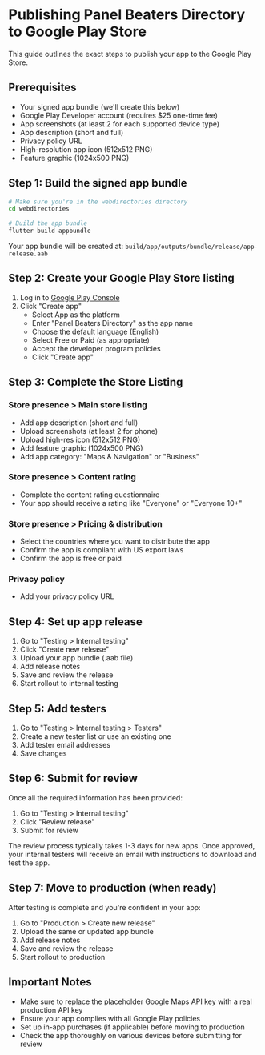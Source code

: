 # Publishing Panel Beaters Directory to Google Play Store

This guide outlines the exact steps to publish your app to the Google Play Store.

## Prerequisites
- Your signed app bundle (we'll create this below)
- Google Play Developer account (requires $25 one-time fee)
- App screenshots (at least 2 for each supported device type)
- App description (short and full)
- Privacy policy URL
- High-resolution app icon (512x512 PNG)
- Feature graphic (1024x500 PNG)

## Step 1: Build the signed app bundle

```bash
# Make sure you're in the webdirectories directory
cd webdirectories

# Build the app bundle
flutter build appbundle
```

Your app bundle will be created at: `build/app/outputs/bundle/release/app-release.aab`

## Step 2: Create your Google Play Store listing

1. Log in to [Google Play Console](https://play.google.com/console)
2. Click "Create app"
   - Select App as the platform
   - Enter "Panel Beaters Directory" as the app name
   - Choose the default language (English)
   - Select Free or Paid (as appropriate)
   - Accept the developer program policies
   - Click "Create app"

## Step 3: Complete the Store Listing

### Store presence > Main store listing
- Add app description (short and full)
- Upload screenshots (at least 2 for phone)
- Upload high-res icon (512x512 PNG)
- Add feature graphic (1024x500 PNG)
- Add app category: "Maps & Navigation" or "Business"

### Store presence > Content rating
- Complete the content rating questionnaire
- Your app should receive a rating like "Everyone" or "Everyone 10+"

### Store presence > Pricing & distribution
- Select the countries where you want to distribute the app
- Confirm the app is compliant with US export laws
- Confirm the app is free or paid

### Privacy policy
- Add your privacy policy URL

## Step 4: Set up app release

1. Go to "Testing > Internal testing"
2. Click "Create new release"
3. Upload your app bundle (.aab file)
4. Add release notes
5. Save and review the release
6. Start rollout to internal testing

## Step 5: Add testers

1. Go to "Testing > Internal testing > Testers"
2. Create a new tester list or use an existing one
3. Add tester email addresses
4. Save changes

## Step 6: Submit for review

Once all the required information has been provided:
1. Go to "Testing > Internal testing"
2. Click "Review release"
3. Submit for review

The review process typically takes 1-3 days for new apps. Once approved, your internal testers will receive an email with instructions to download and test the app.

## Step 7: Move to production (when ready)

After testing is complete and you're confident in your app:
1. Go to "Production > Create new release"
2. Upload the same or updated app bundle
3. Add release notes
4. Save and review the release
5. Start rollout to production

## Important Notes

- Make sure to replace the placeholder Google Maps API key with a real production API key
- Ensure your app complies with all Google Play policies
- Set up in-app purchases (if applicable) before moving to production
- Check the app thoroughly on various devices before submitting for review 